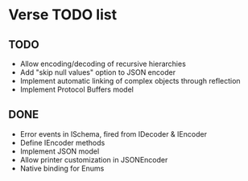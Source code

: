 Verse TODO list
===============

TODO
----

- Allow encoding/decoding of recursive hierarchies
- Add "skip null values" option to JSON encoder
- Implement automatic linking of complex objects through reflection
- Implement Protocol Buffers model

DONE
----

- Error events in ISchema, fired from IDecoder & IEncoder
- Define IEncoder methods
- Implement JSON model
- Allow printer customization in JSONEncoder
- Native binding for Enums
